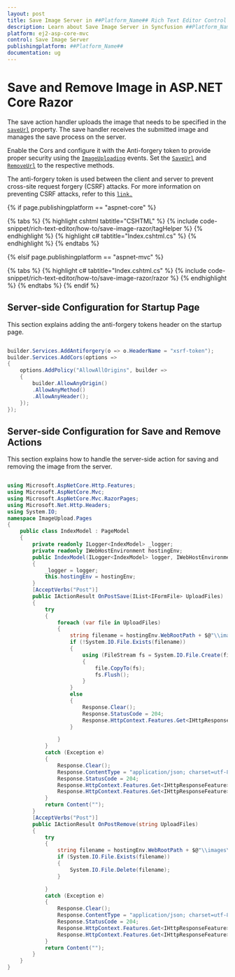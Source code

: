 ```yaml
---
layout: post
title: Save Image Server in ##Platform_Name## Rich Text Editor Control | Syncfusion
description: Learn about Save Image Server in Syncfusion ##Platform_Name## Rich Text Editor component of Syncfusion Essential JS 2 and more.
platform: ej2-asp-core-mvc
control: Save Image Server
publishingplatform: ##Platform_Name##
documentation: ug
---
```



# Save and Remove Image in ASP.NET Core Razor

The save action handler uploads the image that needs to be specified in the [`saveUrl`](https://help.syncfusion.com/cr/aspnetcore-js2/Syncfusion.EJ2.RichTextEditor.RichTextEditorImageSettings.html#Syncfusion_EJ2_RichTextEditor_RichTextEditorImageSettings_SaveUrl) property. The save handler receives the submitted image and manages the save process on the server.

Enable the Cors and configure it with the Anti-forgery token to provide proper security using the [`ImageUploading`](https://help.syncfusion.com/cr/aspnetcore-js2/Syncfusion.EJ2.RichTextEditor.RichTextEditor.html#Syncfusion_EJ2_RichTextEditor_RichTextEditor_ImageUploading) events. Set the [`SaveUrl`](https://help.syncfusion.com/cr/aspnetcore-js2/Syncfusion.EJ2.RichTextEditor.RichTextEditorImageSettings.html#Syncfusion_EJ2_RichTextEditor_RichTextEditorImageSettings_SaveUrl) and [`RemoveUrl`](https://help.syncfusion.com/cr/aspnetcore-js2/Syncfusion.EJ2.RichTextEditor.RichTextEditorImageSettings.html#Syncfusion_EJ2_RichTextEditor_RichTextEditorImageSettings_RemoveUrl) to the respective methods.

The anti-forgery token is used between the client and server to prevent cross-site request forgery (CSRF) attacks. For more information on preventing CSRF attacks, refer to this [`link.`](https://learn.microsoft.com/en-us/aspnet/core/security/anti-request-forgery?view=aspnetcore-7.0&viewFallbackFrom=aspnetcore-2.1#authentication-fundamentals)

{% if page.publishingplatform == "aspnet-core" %}

{% tabs %}
{% highlight cshtml tabtitle="CSHTML" %}
{% include code-snippet/rich-text-editor/how-to/save-image-razor/tagHelper %}
{% endhighlight %}
{% highlight c# tabtitle="Index.cshtml.cs" %}
{% endhighlight %}
{% endtabs %}

{% elsif page.publishingplatform == "aspnet-mvc" %}

{% tabs %}
{% highlight c# tabtitle="Index.cshtml.cs" %}
{% include code-snippet/rich-text-editor/how-to/save-image-razor/razor %}
{% endhighlight %}
{% endtabs %}
{% endif %}

## Server-side Configuration for Startup Page
This section explains adding the anti-forgery tokens header on the startup page.
```csharp

builder.Services.AddAntiforgery(o => o.HeaderName = "xsrf-token");
builder.Services.AddCors(options =>
{
    options.AddPolicy("AllowAllOrigins", builder =>
    {
        builder.AllowAnyOrigin()
        .AllowAnyMethod()
        .AllowAnyHeader();
    });
});

```

## Server-side Configuration for Save and Remove Actions
This section explains how to handle the server-side action for saving and removing the image from the server.

```csharp

using Microsoft.AspNetCore.Http.Features;
using Microsoft.AspNetCore.Mvc;
using Microsoft.AspNetCore.Mvc.RazorPages;
using Microsoft.Net.Http.Headers;
using System.IO;
namespace ImageUpload.Pages
{
    public class IndexModel : PageModel
    {
        private readonly ILogger<IndexModel> _logger;
        private readonly IWebHostEnvironment hostingEnv;
        public IndexModel(ILogger<IndexModel> logger, IWebHostEnvironment hostingEnv)
        {
            _logger = logger;
            this.hostingEnv = hostingEnv;
        }
        [AcceptVerbs("Post")]
        public IActionResult OnPostSave(IList<IFormFile> UploadFiles)
        {
            try
            {
                foreach (var file in UploadFiles)
                {
                    string filename = hostingEnv.WebRootPath + $@"\\images\{file.FileName}";
                    if (!System.IO.File.Exists(filename))
                    {
                        using (FileStream fs = System.IO.File.Create(filename))
                        {
                            file.CopyTo(fs);
                            fs.Flush();
                        }
                    }
                    else
                    {
                        Response.Clear();
                        Response.StatusCode = 204;
                        Response.HttpContext.Features.Get<IHttpResponseFeature>().ReasonPhrase = "File already exists.";
                    }

                }
            }
            catch (Exception e)
            {
                Response.Clear();
                Response.ContentType = "application/json; charset=utf-8";
                Response.StatusCode = 204;
                Response.HttpContext.Features.Get<IHttpResponseFeature>().ReasonPhrase = "No Content";
                Response.HttpContext.Features.Get<IHttpResponseFeature>().ReasonPhrase = e.Message;
            }
            return Content("");
        }
        [AcceptVerbs("Post")]
        public IActionResult OnPostRemove(string UploadFiles)
        {
            try
            {
                string filename = hostingEnv.WebRootPath + $@"\\images\{UploadFiles}";
                if (System.IO.File.Exists(filename))
                {
                    System.IO.File.Delete(filename);
                }

            }
            catch (Exception e)
            {
                Response.Clear();
                Response.ContentType = "application/json; charset=utf-8";
                Response.StatusCode = 204;
                Response.HttpContext.Features.Get<IHttpResponseFeature>().ReasonPhrase = "No Content";
                Response.HttpContext.Features.Get<IHttpResponseFeature>().ReasonPhrase = e.Message;
            }
            return Content("");
        }
    }
}

```